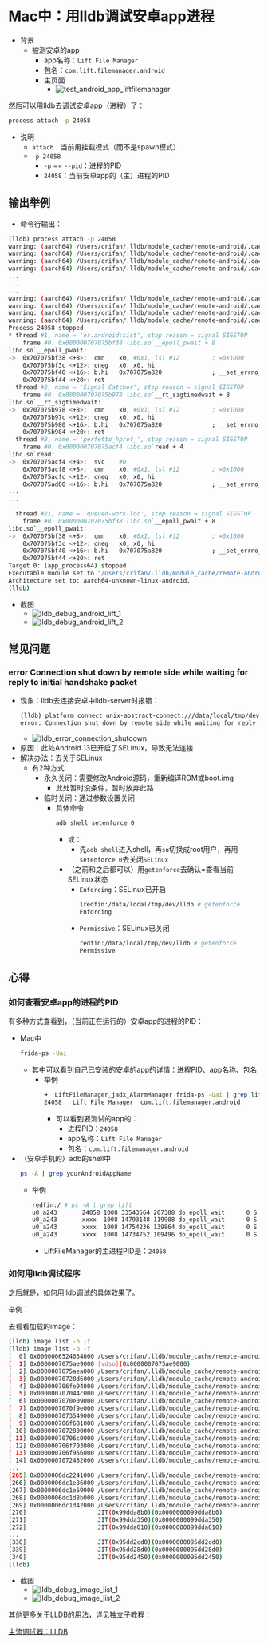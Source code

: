 # Mac中：用lldb调试安卓app进程


* 背景
  * 被测安卓的app
    * app名称：`Lift File Manager`
    * 包名：`com.lift.filemanager.android`
    * 主页面
      * ![test_android_app_liftfilemanager](../assets/img/test_android_app_liftfilemanager.png)

然后可以用lldb去调试安卓app（进程）了：

```bash
process attach -p 24058
```

* 说明
  * `attach`：当前用挂载模式（而不是spawn模式）
  * `-p 24058`
    * `-p` == `--pid`：进程的PID
    * `24058`：当前安卓app的（主）进程的PID

## 输出举例

* 命令行输出：

```bash
(lldb) process attach -p 24058
warning: (aarch64) /Users/crifan/.lldb/module_cache/remote-android/.cache/8B041FC2-79D5-1089-00E4-8324BAFA5142/app_process64 No LZMA support found for reading .gnu_debugdata section
warning: (aarch64) /Users/crifan/.lldb/module_cache/remote-android/.cache/1DEC5134-A095-22F9-C83C-48DAE0AEC3BE/libandroid_runtime.so No LZMA support found for reading .gnu_debugdata section
warning: (aarch64) /Users/crifan/.lldb/module_cache/remote-android/.cache/52A96623-E462-0961-84C4-425671CC1C5D/libbinder.so No LZMA support found for reading .gnu_debugdata section
warning: (aarch64) /Users/crifan/.lldb/module_cache/remote-android/.cache/ED5D3D46-2F5F-F1ED-D424-A588996F33C8/libcutils.so No LZMA support found for reading .gnu_debugdata section
...
...
...
warning: (aarch64) /Users/crifan/.lldb/module_cache/remote-android/.cache/68482D47-6551-C4A4-AE65-B2B4FC4E6ABA/libGLESv2_adreno.so No LZMA support found for reading .gnu_debugdata section
warning: (aarch64) /Users/crifan/.lldb/module_cache/remote-android/.cache/7A027C1B-6689-FB13-BC4C-DDF60D309D9F/libllvm-glnext.so No LZMA support found for reading .gnu_debugdata section
warning: (aarch64) /Users/crifan/.lldb/module_cache/remote-android/.cache/28A702E7-CF8C-5CCC-2481-D2DD8B341E1B/libcompiler_rt.so No LZMA support found for reading .gnu_debugdata section
warning: (aarch64) /Users/crifan/.lldb/module_cache/remote-android/.cache/11A028BE-C11F-BD95-B235-8593B25A1887/libwebviewchromium_loader.so No LZMA support found for reading .gnu_debugdata section
Process 24058 stopped
* thread #1, name = 'er.android:sist', stop reason = signal SIGSTOP
    frame #0: 0x000000707075bf38 libc.so`__epoll_pwait + 8
libc.so`__epoll_pwait:
->  0x707075bf38 <+8>:  cmn    x0, #0x1, lsl #12         ; =0x1000
    0x707075bf3c <+12>: cneg   x0, x0, hi
    0x707075bf40 <+16>: b.hi   0x707075a820              ; __set_errno_internal
    0x707075bf44 <+20>: ret
  thread #2, name = 'Signal Catcher', stop reason = signal SIGSTOP
    frame #0: 0x000000707075b978 libc.so`__rt_sigtimedwait + 8
libc.so`__rt_sigtimedwait:
->  0x707075b978 <+8>:  cmn    x0, #0x1, lsl #12         ; =0x1000
    0x707075b97c <+12>: cneg   x0, x0, hi
    0x707075b980 <+16>: b.hi   0x707075a820              ; __set_errno_internal
    0x707075b984 <+20>: ret
  thread #3, name = 'perfetto_hprof_', stop reason = signal SIGSTOP
    frame #0: 0x000000707075acf4 libc.so`read + 4
libc.so`read:
->  0x707075acf4 <+4>:  svc    #0
    0x707075acf8 <+8>:  cmn    x0, #0x1, lsl #12         ; =0x1000
    0x707075acfc <+12>: cneg   x0, x0, hi
    0x707075ad00 <+16>: b.hi   0x707075a820              ; __set_errno_internal
...
...
...
  thread #21, name = 'queued-work-loo', stop reason = signal SIGSTOP
    frame #0: 0x000000707075bf38 libc.so`__epoll_pwait + 8
libc.so`__epoll_pwait:
->  0x707075bf38 <+8>:  cmn    x0, #0x1, lsl #12         ; =0x1000
    0x707075bf3c <+12>: cneg   x0, x0, hi
    0x707075bf40 <+16>: b.hi   0x707075a820              ; __set_errno_internal
    0x707075bf44 <+20>: ret
Target 0: (app_process64) stopped.
Executable module set to "/Users/crifan/.lldb/module_cache/remote-android/.cache/8B041FC2-79D5-1089-00E4-8324BAFA5142/app_process64".
Architecture set to: aarch64-unknown-linux-android.
(lldb)
```

* 截图
  * ![lldb_debug_android_lift_1](../assets/img/lldb_debug_android_lift_1.jpg)
  * ![lldb_debug_android_lift_2](../assets/img/lldb_debug_android_lift_2.jpg)

## 常见问题

### error Connection shut down by remote side while waiting for reply to initial handshake packet

* 现象：lldb去连接安卓中lldb-server时报错：
  ```bash
  (lldb) platform connect unix-abstract-connect:///data/local/tmp/dev/lldb/lldb_debug.sock
  error: Connection shut down by remote side while waiting for reply to initial handshake packet
  ```
  * ![lldb_error_connection_shutdown](../assets/img/lldb_error_connection_shutdown.png)
* 原因：此处Android 13已开启了SELinux，导致无法连接
* 解决办法：去关于SELinux
  * 有2种方式
    * 永久关闭：需要修改Android源码，重新编译ROM或boot.img
      * 此处暂时没条件，暂时放弃此路
    * 临时关闭：通过参数设置关闭
      * 具体命令
        ```bash
        adb shell setenforce 0
        ```
        * 或：
          * 先`adb shell`进入shell，再`su`切换成root用户，再用`setenforce 0`去关闭`SELinux`
        * （之前和之后都可以）用`getenforce`去确认=查看当前SELinux状态
          * `Enforcing`：SELinux已开启
            ```bash
            1redfin:/data/local/tmp/dev/lldb # getenforce
            Enforcing
            ```
          * `Permissive`：SELinux已关闭
            ```bash
            redfin:/data/local/tmp/dev/lldb # getenforce
            Permissive
            ```

## 心得

### 如何查看安卓app的进程的PID

有多种方式查看到，（当前正在运行的）安卓app的进程的PID：

* Mac中
  ```bash
  frida-ps -Uai
  ```
  * 其中可以看到自己已安装的安卓的app的详情：进程PID、app名称、包名
    * 举例
      ```bash
      ➜  LiftFileManager_jadx_AlarmManager frida-ps -Uai | grep lift
      24058   Lift File Manager  com.lift.filemanager.android
      ```
      * 可以看到要测试的app的：
        * 进程PID：`24058`
        * app名称：`Lift File Manager`
        * 包名：`com.lift.filemanager.android`
* （安卓手机的）adb的shell中
  ```bash
  ps -A | grep yourAndroidAppName
  ```
  * 举例
    ```bash
    redfin:/ # ps -A | grep lift
    u0_a243       24058 1008 33543564 207388 do_epoll_wait      0 S com.lift.filemanager.android
    u0_a243       xxxx  1008 14793148 119908 do_epoll_wait      0 S com.lift.filemanager.android:sist
    u0_a243       xxxx  1008 14754236 139864 do_epoll_wait      0 S com.lift.filemanager.android:dae
    u0_a243       xxxx  1008 14734752 109496 do_epoll_wait      0 S com.lift.filemanager.android:lift
    ```
    * LiftFileManager的主进程PID是：`24058`


### 如何用lldb调试程序

之后就是，如何用lldb调试的具体效果了。

举例：

去看看加载的image：

```bash
(lldb) image list -o -f
(lldb) image list -o -f
[  0] 0x0000006524034000 /Users/crifan/.lldb/module_cache/remote-android/.cache/8B041FC2-79D5-1089-00E4-8324BAFA5142/app_process64
[  1] 0x0000007075ae9000 [vdso](0x0000007075ae9000)
[  2] 0x0000007075aea000 /Users/crifan/.lldb/module_cache/remote-android/.cache/0714FD90-1698-1186-FE9E-FC2187186124/linker64
[  3] 0x00000070728d6000 /Users/crifan/.lldb/module_cache/remote-android/.cache/1DEC5134-A095-22F9-C83C-48DAE0AEC3BE/libandroid_runtime.so
[  4] 0x000000706fe94000 /Users/crifan/.lldb/module_cache/remote-android/.cache/52A96623-E462-0961-84C4-425671CC1C5D/libbinder.so
[  5] 0x000000707044c000 /Users/crifan/.lldb/module_cache/remote-android/.cache/ED5D3D46-2F5F-F1ED-D424-A588996F33C8/libcutils.so
[  6] 0x0000007070e09000 /Users/crifan/.lldb/module_cache/remote-android/.cache/CE1E7F5F-3909-217B-2745-8673575C5CBE/libhidlbase.so
[  7] 0x0000007070f9e000 /Users/crifan/.lldb/module_cache/remote-android/.cache/661D4366-5D5E-C814-EC19-1E5D951FE16A/liblog.so
[  8] 0x0000007073549000 /Users/crifan/.lldb/module_cache/remote-android/.cache/5D6AF741-2421-1886-D954-D61C96514A46/libutils.so
[  9] 0x000000706f681000 /Users/crifan/.lldb/module_cache/remote-android/.cache/584DB189-C827-EFEF-DD92-857A7E567C38/libwilhelm.so
[ 10] 0x0000007072800000 /Users/crifan/.lldb/module_cache/remote-android/.cache/0258740B-928B-138C-E564-C516FD6B9141/libc++.so
[ 11] 0x00000070706c0000 /Users/crifan/.lldb/module_cache/remote-android/.cache/49090AE5-9E6A-E37F-8BEA-E53C551820AD/libc.so
[ 12] 0x000000706f703000 /Users/crifan/.lldb/module_cache/remote-android/.cache/1B99BAD0-6575-7949-B4B5-3A0C1FD55A0D/libm.so
[ 13] 0x000000706f956000 /Users/crifan/.lldb/module_cache/remote-android/.cache/316B3120-5B8A-84EF-BC6D-1492C06AEEB8/libdl.so
[ 14] 0x0000007072482000 /Users/crifan/.lldb/module_cache/remote-android/.cache/01A12DD5-2243-73ED-CC3A-74506F64A9C9/libbase.so
...
[265] 0x0000006dc2241000 /Users/crifan/.lldb/module_cache/remote-android/.cache/7A027C1B-6689-FB13-BC4C-DDF60D309D9F/libllvm-glnext.so
[266] 0x0000006dc1e86000 /Users/crifan/.lldb/module_cache/remote-android/.cache/EF219156-ADF1-D883-C02F-44E4C1FC04B2/libGLESv1_CM_adreno.so
[267] 0x0000006dc1e69000 /Users/crifan/.lldb/module_cache/remote-android/.cache/FFCCE965-AAA2-1D95-77F2-CF1708C764B7/eglSubDriverAndroid.so
[268] 0x0000006dc1d8b000 /Users/crifan/.lldb/module_cache/remote-android/.cache/28A702E7-CF8C-5CCC-2481-D2DD8B341E1B/libcompiler_rt.so
[269] 0x0000006dc1d42000 /Users/crifan/.lldb/module_cache/remote-android/.cache/11A028BE-C11F-BD95-B235-8593B25A1887/libwebviewchromium_loader.so
[270]                    JIT(0x99dda8b0)(0x0000000099dda8b0)
[271]                    JIT(0x99dda350)(0x0000000099dda350)
[272]                    JIT(0x99dda010)(0x0000000099dda010)
...
[338]                    JIT(0x95dd2cd0)(0x0000000095dd2cd0)
[339]                    JIT(0x95dd28d0)(0x0000000095dd28d0)
[340]                    JIT(0x95dd2450)(0x0000000095dd2450)
(lldb)
```

* 截图
  * ![lldb_debug_image_list_1](../assets/img/lldb_debug_image_list_1.jpg)
  * ![lldb_debug_image_list_2](../assets/img/lldb_debug_image_list_2.jpg)

其他更多关于LLDB的用法，详见独立子教程：

[主流调试器：LLDB](https://book.crifan.org/books/popular_debugger_lldb/website/)
